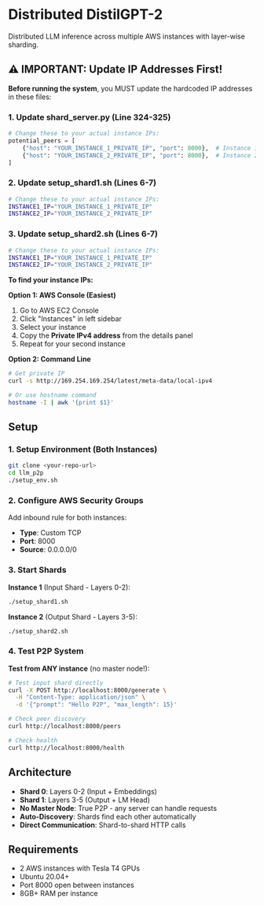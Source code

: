 # Distributed DistilGPT-2

Distributed LLM inference across multiple AWS instances with layer-wise sharding.

## ⚠️ IMPORTANT: Update IP Addresses First!

**Before running the system**, you MUST update the hardcoded IP addresses in these files:

### 1. Update shard_server.py (Line 324-325)
```python
# Change these to your actual instance IPs:
potential_peers = [
    {"host": "YOUR_INSTANCE_1_PRIVATE_IP", "port": 8000},  # Instance 1
    {"host": "YOUR_INSTANCE_2_PRIVATE_IP", "port": 8000},  # Instance 2
]
```

### 2. Update setup_shard1.sh (Lines 6-7)
```bash
# Change these to your actual instance IPs:
INSTANCE1_IP="YOUR_INSTANCE_1_PRIVATE_IP"
INSTANCE2_IP="YOUR_INSTANCE_2_PRIVATE_IP"
```

### 3. Update setup_shard2.sh (Lines 6-7)
```bash
# Change these to your actual instance IPs:
INSTANCE1_IP="YOUR_INSTANCE_1_PRIVATE_IP"
INSTANCE2_IP="YOUR_INSTANCE_2_PRIVATE_IP"
```

**To find your instance IPs:**

**Option 1: AWS Console (Easiest)**
1. Go to AWS EC2 Console
2. Click "Instances" in left sidebar
3. Select your instance
4. Copy the **Private IPv4 address** from the details panel
5. Repeat for your second instance

**Option 2: Command Line**
```bash
# Get private IP
curl -s http://169.254.169.254/latest/meta-data/local-ipv4

# Or use hostname command
hostname -I | awk '{print $1}'
```

## Setup

### 1. Setup Environment (Both Instances)
```bash
git clone <your-repo-url>
cd llm_p2p
./setup_env.sh
```

### 2. Configure AWS Security Groups
Add inbound rule for both instances:
- **Type**: Custom TCP
- **Port**: 8000
- **Source**: 0.0.0.0/0

### 3. Start Shards

**Instance 1** (Input Shard - Layers 0-2):
```bash
./setup_shard1.sh
```

**Instance 2** (Output Shard - Layers 3-5):
```bash
./setup_shard2.sh
```

### 4. Test P2P System

**Test from ANY instance** (no master node!):
```bash
# Test input shard directly
curl -X POST http://localhost:8000/generate \
  -H "Content-Type: application/json" \
  -d '{"prompt": "Hello P2P", "max_length": 15}'

# Check peer discovery
curl http://localhost:8000/peers

# Check health
curl http://localhost:8000/health
```

## Architecture

- **Shard 0**: Layers 0-2 (Input + Embeddings)
- **Shard 1**: Layers 3-5 (Output + LM Head)
- **No Master Node**: True P2P - any server can handle requests
- **Auto-Discovery**: Shards find each other automatically
- **Direct Communication**: Shard-to-shard HTTP calls

## Requirements

- 2 AWS instances with Tesla T4 GPUs
- Ubuntu 20.04+
- Port 8000 open between instances
- 8GB+ RAM per instance
